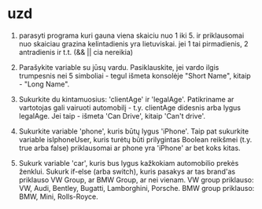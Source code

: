 # uzd 

1. parasyti programa kuri gauna viena skaiciu nuo 1 iki 5. ir priklausomai nuo skaiciau grazina kelintadienis yra lietuviskai. jei 1 tai pirmadienis, 2 antradienis ir t.t. (&& || cia nereikia)

2. Parašykite variable su jūsų vardu. Pasiklauskite, jei vardo ilgis trumpesnis nei 5 simboliai - tegul išmeta konsolėje "Short Name", kitaip - "Long Name".

3. Sukurkite du kintamuosius: 'clientAge' ir 'legalAge'. Patikriname ar vartotojas gali vairuoti automobilį - t.y. clientAge didesnis arba lygus legalAge. Jei taip - išmeta 'Can Drive', kitaip 'Can't drive'.

4. Sukurkite variable 'phone', kuris būtų lygus 'iPhone'. Taip pat sukurkite variable isIphoneUser, kuris turėtų būti prilygintas Boolean reikšmei (t.y. true arba false) priklausomai ar phone yra 'iPhone' ar bet koks kitas.

5. Sukurk variable 'car', kuris bus lygus kažkokiam automobilio prekės ženklui. Sukurk if-else (arba switch), kuris pasakys ar tas brand'as priklauso VW Group, ar BMW Group, ar nei vienam.
VW group priklauso: VW, Audi, Bentley, Bugatti, Lamborghini, Porsche.
BMW group priklauso: BMW, Mini, Rolls-Royce.